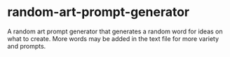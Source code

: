 # random-art-prompt-generator

A random art prompt generator that generates a random word for ideas on what to create. More words may be added in the text file for more variety and prompts.
